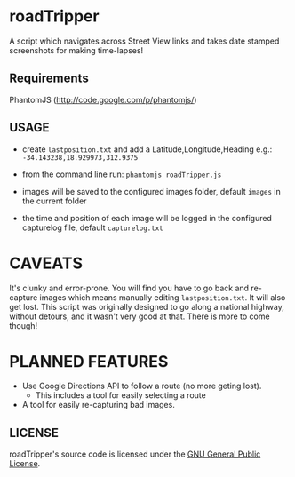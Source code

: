 # roadTripper
A script which navigates across Street View links and takes date stamped screenshots for making time-lapses!

## Requirements
PhantomJS (http://code.google.com/p/phantomjs/)

## USAGE
* create `lastposition.txt` and add a Latitude,Longitude,Heading e.g.: `-34.143238,18.929973,312.9375`
* from the command line run: `phantomjs roadTripper.js`

* images will be saved to the configured images folder, default `images`  in the current folder
* the time and position of each image will be logged in the configured capturelog file, default `capturelog.txt`

# CAVEATS
It's clunky and error-prone. You will find you have to go back and re-capture images which means manually editing `lastposition.txt`.
It will also get lost. This script was originally designed to go along a national highway, without detours, and it wasn't very good at that.
There is more to come though!

# PLANNED FEATURES
* Use Google Directions API to follow a route (no more geting lost).
  * This includes a tool for easily selecting a route
* A tool for easily re-capturing bad images.

## LICENSE
roadTripper's source code is licensed under the
[GNU General Public License](http://www.gnu.org/licenses/gpl.html).
